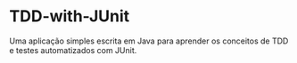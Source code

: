 # TDD-with-JUnit
Uma aplicação simples escrita em Java para aprender os conceitos de TDD e testes automatizados com JUnit.
